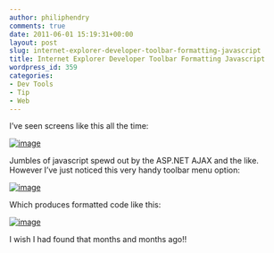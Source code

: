 ```yaml
---
author: philiphendry
comments: true
date: 2011-06-01 15:19:31+00:00
layout: post
slug: internet-explorer-developer-toolbar-formatting-javascript
title: Internet Explorer Developer Toolbar Formatting Javascript
wordpress_id: 359
categories:
- Dev Tools
- Tip
- Web
---
```


I’ve seen screens like this all the time:

 

[![image](http://philiphendry.files.wordpress.com/2011/06/image_thumb.png)](http://philiphendry.files.wordpress.com/2011/06/image.png)

 

Jumbles of javascript spewd out by the ASP.NET AJAX and the like. However I’ve just noticed this very handy toolbar menu option:

 

[![image](http://philiphendry.files.wordpress.com/2011/06/image_thumb1.png)](http://philiphendry.files.wordpress.com/2011/06/image1.png)

 

Which produces formatted code like this:

 

[![image](http://philiphendry.files.wordpress.com/2011/06/image_thumb2.png)](http://philiphendry.files.wordpress.com/2011/06/image2.png)

 

I wish I had found that months and months ago!!
